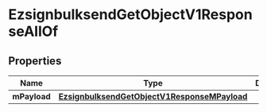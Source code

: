 

# EzsignbulksendGetObjectV1ResponseAllOf


## Properties

| Name | Type | Description | Notes |
|------------ | ------------- | ------------- | -------------|
|**mPayload** | [**EzsignbulksendGetObjectV1ResponseMPayload**](EzsignbulksendGetObjectV1ResponseMPayload.md) |  |  |



